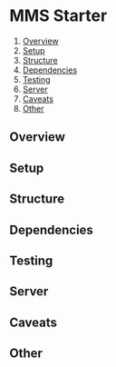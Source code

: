 # MMS Starter
1. [Overview](#overview)  
2. [Setup](#setup)
3. [Structure](#structure)  
4. [Dependencies](#dependencies)
5. [Testing](#testing)
6. [Server](#server)
7. [Caveats](#caveats)  
8. [Other](#other)

## Overview
<a name="overview"/>

## Setup
<a name="setup"/>

## Structure
<a name="structure"/>

## Dependencies
<a name="dependencies"/>

## Testing
<a name="testing"/>

## Server
<a name="server"/>

## Caveats
<a name="caveats"/>

## Other
<a name="other"/>
